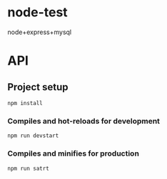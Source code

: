 # node-test
node+express+mysql
# API

## Project setup
```
npm install
```

### Compiles and hot-reloads for development
```
npm run devstart
```

### Compiles and minifies for production
```
npm run satrt
```


